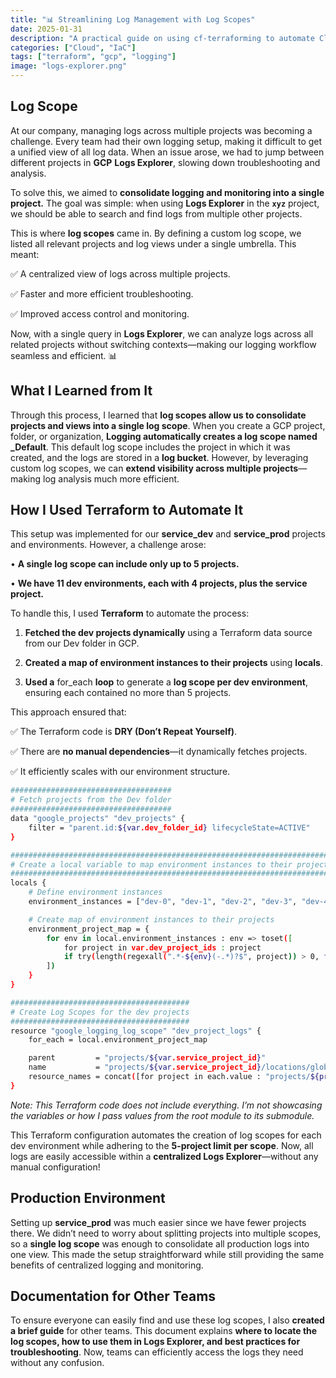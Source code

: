 ```yaml
---
title: "📊 Streamlining Log Management with Log Scopes"
date: 2025-01-31
description: "A practical guide on using cf-terraforming to automate Cloudflare resource management with Terraform"
categories: ["Cloud", "IaC"]
tags: ["terraform", "gcp", "logging"]
image: "logs-explorer.png"
---
```


## Log Scope

At our company, managing logs across multiple projects was becoming a challenge. Every team had their own logging setup, making it difficult to get a unified view of all log data. When an issue arose, we had to jump between different projects in **GCP** **Logs Explorer**, slowing down troubleshooting and analysis.

To solve this, we aimed to **consolidate logging and monitoring into a single project.** The goal was simple: when using **Logs Explorer** in the **`xyz`** project, we should be able to search and find logs from multiple other projects.

This is where **log scopes** came in. By defining a custom log scope, we listed all relevant projects and log views under a single umbrella. This meant:

✅ A centralized view of logs across multiple projects.

✅ Faster and more efficient troubleshooting.

✅ Improved access control and monitoring.

Now, with a single query in **Logs Explorer**, we can analyze logs across all related projects without switching contexts—making our logging workflow seamless and efficient. 📊

## **What I Learned from It**

Through this process, I learned that **log scopes allow us to consolidate projects and views into a single log scope**. When you create a GCP project, folder, or organization, **Logging automatically creates a log scope named _Default**. This default log scope includes the project in which it was created, and the logs are stored in a **log bucket**. However, by leveraging custom log scopes, we can **extend visibility across multiple projects**—making log analysis much more efficient.

## **How I Used Terraform to Automate It**

This setup was implemented for our **service_dev** and **service_prod** projects and environments. However, a challenge arose:

•	**A single log scope can include only up to 5 projects.**

•	**We have 11 dev environments, each with 4 projects, plus the service project.**

To handle this, I used **Terraform** to automate the process:

1.	**Fetched the dev projects dynamically** using a Terraform data source from our Dev folder in GCP.

2.	**Created a map of environment instances to their projects** using **locals**.

3.	**Used a** for_each **loop** to generate a **log scope per dev environment**, ensuring each contained no more than 5 projects.

This approach ensured that:

✅ The Terraform code is **DRY (Don’t Repeat Yourself)**.

✅ There are **no manual dependencies**—it dynamically fetches projects.

✅ It efficiently scales with our environment structure.

```bash
####################################
# Fetch projects from the Dev folder
####################################
data "google_projects" "dev_projects" {
    filter = "parent.id:${var.dev_folder_id} lifecycleState=ACTIVE"
}

########################################################################
# Create a local variable to map environment instances to their projects
########################################################################
locals {
    # Define environment instances
    environment_instances = ["dev-0", "dev-1", "dev-2", "dev-3", "dev-4", "dev-5", "dev-6", "dev-7", "dev-8", "dev-90", "dev-rc"]

    # Create map of environment instances to their projects
    environment_project_map = {
        for env in local.environment_instances : env => toset([
            for project in var.dev_project_ids : project
            if try(length(regexall(".*-${env}(-.*)?$", project)) > 0, false)
        ])
    }
}

########################################
# Create Log Scopes for the dev projects
########################################
resource "google_logging_log_scope" "dev_project_logs" {
    for_each = local.environment_project_map

    parent         = "projects/${var.service_project_id}"
    name           = "projects/${var.service_project_id}/locations/global/logScopes/${each.key}"
    resource_names = concat([for project in each.value : "projects/${project}"], ["projects/${var.service_project_id}"])
}
```

*Note: This Terraform code does not include everything. I’m not showcasing the variables or how I pass values from the root module to its submodule.*

This Terraform configuration automates the creation of log scopes for each dev environment while adhering to the **5-project limit per scope**. Now, all logs are easily accessible within a **centralized Logs Explorer**—without any manual configuration!

## **Production Environment**

Setting up **service_prod** was much easier since we have fewer projects there. We didn’t need to worry about splitting projects into multiple scopes, so a **single log scope** was enough to consolidate all production logs into one view. This made the setup straightforward while still providing the same benefits of centralized logging and monitoring.

## **Documentation for Other Teams**

To ensure everyone can easily find and use these log scopes, I also **created a brief guide** for other teams. This document explains **where to locate the log scopes, how to use them in Logs Explorer, and best practices for troubleshooting**. Now, teams can efficiently access the logs they need without any confusion.

